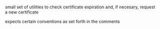small set of utilities to check certificate expiration and, if necesary, request a new certificate

expects certain conventions as set forth in the comments
